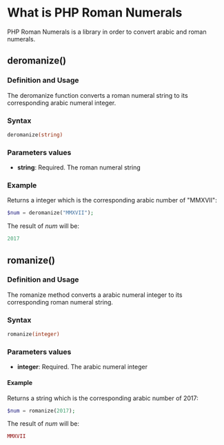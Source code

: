 # What is PHP Roman Numerals
PHP Roman Numerals is a library in order to convert arabic and roman numerals.

## deromanize()
### Definition and Usage
The deromanize function converts a roman numeral string to its corresponding arabic numeral integer.

### Syntax
```php
deromanize(string)
```

### Parameters values
* **string**: Required. The roman numeral string

### Example

Returns a integer which is the corresponding arabic number of "MMXVII":

```php
$num = deromanize("MMXVII");
```
The result of *num* will be:
```php
2017
```

## romanize()
### Definition and Usage
The romanize method converts a arabic numeral integer to its corresponding roman numeral string.

### Syntax
```php
romanize(integer)
```

### Parameters values
* **integer**: Required. The arabic numeral integer

#### Example

Returns a string which is the corresponding arabic number of 2017:
```php
$num = romanize(2017);
```
The result of *num* will be:
```php
MMXVII
```
